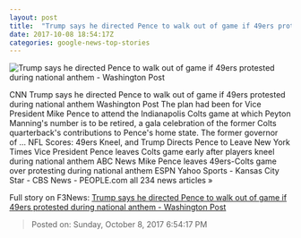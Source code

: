 ```yaml
---
layout: post
title:  "Trump says he directed Pence to walk out of game if 49ers protested during national anthem - Washington Post"
date: 2017-10-08 18:54:17Z
categories: google-news-top-stories
---
```


![Trump says he directed Pence to walk out of game if 49ers protested during national anthem - Washington Post](https://img.washingtonpost.com/rf/image_1484w/2010-2019/Wires/Images/2017-10-08/AP/49ers_Colts_Football_52069-64577.jpg?t=20170517)

CNN Trump says he directed Pence to walk out of game if 49ers protested during national anthem Washington Post The plan had been for Vice President Mike Pence to attend the Indianapolis Colts game at which Peyton Manning's number is to be retired, a gala celebration of the former Colts quarterback's contributions to Pence's home state. The former governor of ... NFL Scores: 49ers Kneel, and Trump Directs Pence to Leave New York Times Vice President Pence leaves Colts game early after players kneel during national anthem ABC News Mike Pence leaves 49ers-Colts game over protesting during national anthem ESPN Yahoo Sports - Kansas City Star - CBS News - PEOPLE.com all 234 news articles »


Full story on F3News: [Trump says he directed Pence to walk out of game if 49ers protested during national anthem - Washington Post](http://www.f3nws.com/n/JVUHdC)

> Posted on: Sunday, October 8, 2017 6:54:17 PM
